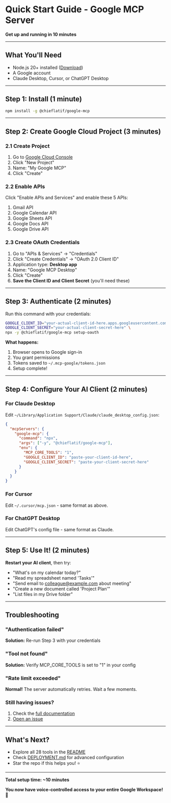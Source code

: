 # Quick Start Guide - Google MCP Server

**Get up and running in 10 minutes**

---

## What You'll Need

- Node.js 20+ installed ([Download](https://nodejs.org/))
- A Google account
- Claude Desktop, Cursor, or ChatGPT Desktop

---

## Step 1: Install (1 minute)

```bash
npm install -g @chieflatif/google-mcp
```

---

## Step 2: Create Google Cloud Project (3 minutes)

### 2.1 Create Project

1. Go to [Google Cloud Console](https://console.cloud.google.com)
2. Click "New Project"
3. Name: "My Google MCP"
4. Click "Create"

### 2.2 Enable APIs

Click "Enable APIs and Services" and enable these 5 APIs:
1. Gmail API
2. Google Calendar API
3. Google Sheets API
4. Google Docs API
5. Google Drive API

### 2.3 Create OAuth Credentials

1. Go to "APIs & Services" → "Credentials"
2. Click "Create Credentials" → "OAuth 2.0 Client ID"
3. Application type: **Desktop app**
4. Name: "Google MCP Desktop"
5. Click "Create"
6. **Save the Client ID and Client Secret** (you'll need these)

---

## Step 3: Authenticate (2 minutes)

Run this command with your credentials:

```bash
GOOGLE_CLIENT_ID="your-actual-client-id-here.apps.googleusercontent.com" \
GOOGLE_CLIENT_SECRET="your-actual-client-secret-here" \
npx -y @chieflatif/google-mcp setup-oauth
```

**What happens:**
1. Browser opens to Google sign-in
2. You grant permissions
3. Tokens saved to `~/.mcp-google/tokens.json`
4. Setup complete!

---

## Step 4: Configure Your AI Client (2 minutes)

### For Claude Desktop

Edit `~/Library/Application Support/Claude/claude_desktop_config.json`:

```json
{
  "mcpServers": {
    "google-mcp": {
      "command": "npx",
      "args": ["-y", "@chieflatif/google-mcp"],
      "env": {
        "MCP_CORE_TOOLS": "1",
        "GOOGLE_CLIENT_ID": "paste-your-client-id-here",
        "GOOGLE_CLIENT_SECRET": "paste-your-client-secret-here"
      }
    }
  }
}
```

### For Cursor

Edit `~/.cursor/mcp.json` - same format as above.

### For ChatGPT Desktop

Edit ChatGPT's config file - same format as Claude.

---

## Step 5: Use It! (2 minutes)

**Restart your AI client**, then try:

- "What's on my calendar today?"
- "Read my spreadsheet named 'Tasks'"
- "Send email to colleague@example.com about meeting"
- "Create a new document called 'Project Plan'"
- "List files in my Drive folder"

---

## Troubleshooting

### "Authentication failed"

**Solution:** Re-run Step 3 with your credentials

### "Tool not found"

**Solution:** Verify MCP_CORE_TOOLS is set to "1" in your config

### "Rate limit exceeded"

**Normal!** The server automatically retries. Wait a few moments.

### Still having issues?

1. Check the [full documentation](./README.md)
2. [Open an issue](https://github.com/chieflatif/google-mcp/issues)

---

## What's Next?

- Explore all 28 tools in the [README](./README.md)
- Check [DEPLOYMENT.md](./DEPLOYMENT.md) for advanced configuration
- Star the repo if this helps you! ⭐

---

**Total setup time: ~10 minutes**

**You now have voice-controlled access to your entire Google Workspace! 🎉**

